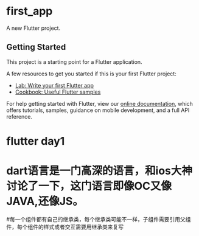 # first_app

A new Flutter project.

## Getting Started

This project is a starting point for a Flutter application.

A few resources to get you started if this is your first Flutter project:

- [Lab: Write your first Flutter app](https://flutter.dev/docs/get-started/codelab)
- [Cookbook: Useful Flutter samples](https://flutter.dev/docs/cookbook)

For help getting started with Flutter, view our
[online documentation](https://flutter.dev/docs), which offers tutorials,
samples, guidance on mobile development, and a full API reference.
# flutter day1
# dart语言是一门高深的语言，和ios大神讨论了一下，这门语言即像OC又像JAVA,还像JS。
#每一个组件都有自己的继承类，每个继承类可能不一样，子组件需要引用父组件，每个组件的样式或者交互需要用继承类来复写